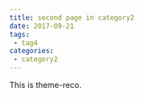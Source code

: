 ```yaml
---
title: second page in category2
date: 2017-09-21
tags:
 - tag4
categories: 
 - category2
---
```


This is theme-reco.